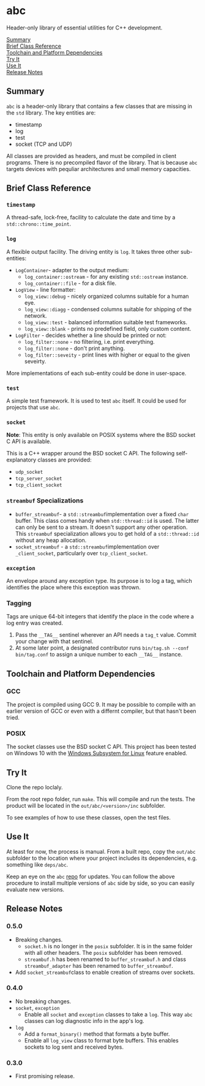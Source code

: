 # abc
Header-only library of essential utilities for C++ development.


[Summary](#Summary)  
[Brief Class Reference](#Brief-Class-Reference)  
[Toolchain and Platform Dependencies](#Toolchain-and-Platform-Dependencies)  
[Try It](#Try-It)  
[Use It](#Use-It)  
[Release Notes](#Release-Notes)


## Summary
`abc` is a header-only library that contains a few classes that are missing in the `std` library. The key entities are:
- timestamp
- log
- test
- socket (TCP and UDP)

All classes are provided as headers, and must be compiled in client programs.
There is no precompiled flavor of the library.
That is because `abc` targets devices with pequliar architectures and small memory capacities.


## Brief Class Reference
### `timestamp`
A thread-safe, lock-free, facility to calculate the date and time by a `std::chrono::time_point`.

### `log`
A flexible output facility. The driving entity is `log`. It takes three other sub-entities:
- `LogContainer`- adapter to the output medium:
	- `log_container::ostream` - for any existing `std::ostream` instance.  
	- `log_container::file` - for a disk file.  
- `LogView` - line formatter:
	- `log_view::debug` - nicely organized columns suitable for a human eye.
	- `log_view::diagg` - condensed columns suitable for shipping of the network.
	- `log_view::test` - balanced information suitable test frameworks.
	- `log_view::blank` - prints no predefined field, only custom content.
- `LogFilter` - decides whether a line should be printed or not:
	- `log_filter::none` - no filtering, i.e. print everything.
	- `log_filter::none` - don't print anything.
	- `log_filter::seveity` - print lines with higher or equal to the given seveirty.

More implementations of each sub-entity could be done in user-space.

### `test`
A simple test framework. It is used to test `abc` itself. It could be used for projects that use `abc`.

### `socket`
__Note__: This entity is only available on POSIX systems where the BSD socket C API is available.

This is a C++ wrapper around the BSD socket C API. The following self-explanatory classes are provided:
- `udp_socket`
- `tcp_server_socket`
- `tcp_client_socket`

### `streambuf` Specializations
- `buffer_streambuf`- a `std::streambuf`implementation over a fixed `char` buffer.
This class comes handy when `std::thread::id` is used.
The latter can only be sent to a stream. It doesn't support any other operation.
This `streambuf` specialization allows you to get hold of a `std::thread::id` without any heap allocation.
- `socket_streambuf` - a `std::streambuf`implementation over `_client_socket`, particularly over `tcp_client_socket`.

### `exception`
An envelope around any exception type.
Its purpose is to log a tag, which identifies the place where this exception was thrown.

### Tagging
Tags are unique 64-bit integers that identify the place in the code where a log entry was created.

1. Pass the `__TAG__` sentinel wherever an API needs a `tag_t` value. Commit your change with that sentinel.
2. At some later point, a designated contributor runs `bin/tag.sh --conf bin/tag.conf` to assign a unique number to each `__TAG__` instance. 


## Toolchain and Platform Dependencies
### GCC
The project is compiled using GCC 9.
It may be possible to compile with an earlier version of GCC or even with a differnt compiler, but that hasn't been tried.

### POSIX
The socket classes use the BSD socket C API.
This project has been tested on Windows 10 with the [Windows Subsystem for Linux](https://docs.microsoft.com/en-us/windows/wsl/install-win10) feature enabled.


## Try It
Clone the repo loclaly.

From the root repo folder, run `make`.
This will compile and run the tests. The product will be located in the `out/abc/<version>/inc` subfolder. 

To see examples of how to use these classes, open the test files.


## Use It
At least for now, the process is manual. From a built repo, copy the `out/abc` subfolder to the location where your project includes its dependencies, e.g. something like `deps/abc`.

Keep an eye on the `abc` [repo](https://github.com/zlatko-michailov/abc) for updates. You can follow the above procedure to install multiple versions of `abc` side by side, so you can easily evaluate new versions.


## Release Notes
### 0.5.0
- Breaking changes.
  - `socket.h` is no longer in the `posix` subfolder.
  It is in the same folder with all other headers.
  The `posix` subfolder has been removed.
  - `streambuf.h` has been renamed to `buffer_streambuf.h` and class `streambuf_adapter` has been renamed to `buffer_streambuf`.
- Add `socket_streambuf`class to enable creation of streams over sockets.

### 0.4.0
- No breaking changes.
- `socket`, `exception`
  - Enable all `socket` and `exception` classes to take a `log`. This way `abc` classes can log diagnostic info in the app's log.
- `log`
  - Add a `format_binary()` method that formats a byte buffer.
  - Enable all `log_view` class to format byte buffers. This enables sockets to log sent and received bytes.

### 0.3.0
- First promising release. 
